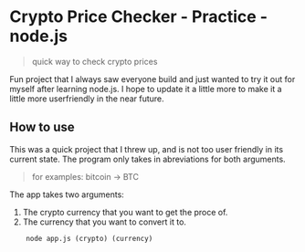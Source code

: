 # Crypto Price Checker - Practice - node.js

> quick way to check crypto prices

Fun project that I always saw everyone build and just wanted to try it out for myself after learning node.js. I hope to update it a little more to make it a little more userfriendly in the near future.

## How to use

This was a quick project that I threw up, and is not too user friendly in its current state. The program only takes in abreviations for both arguments.

> for examples: bitcoin -> BTC

The app takes two arguments:

1. The crypto currency that you want to get the proce of.
1. The currency that you want to convert it to.

```basch
    node app.js (crypto) (currency)
```
